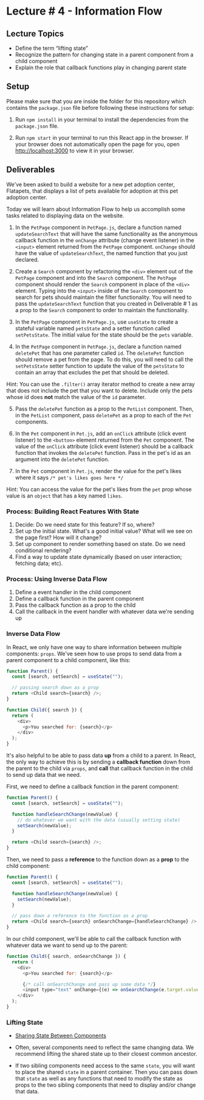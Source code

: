 # Lecture # 4 - Information Flow

## Lecture Topics

- Define the term “lifting state”
- Recognize the pattern for changing state in a parent component from a child component
- Explain the role that callback functions play in changing parent state

## Setup

Please make sure that you are inside the folder for this repository which contains the `package.json` file before following these instructions for setup:

1. Run `npm install` in your terminal to install the dependencies from the `package.json` file.

2. Run `npm start` in your terminal to run this React app in the browser. If your browser does not automatically open the page for you, open [http://localhost:3000](http://localhost:3000) to view it in your browser.

## Deliverables

We've been asked to build a website for a new pet adoption center, Flatapets, that displays a list of pets available for adoption at this pet adoption center.

Today we will learn about Information Flow to help us accomplish some tasks related to displaying data on the website.

1. In the `PetPage` component in `PetPage.js`, declare a function named `updateSearchText` that will have the same functionality as the anonymous callback function in the `onChange` attribute (change event listener) in the `<input>` element returned from the `PetPage` component. `onChange` should have the value of `updateSearchText`, the named function that you just declared.

2. Create a `Search` component by refactoring the `<div>` element out of the `PetPage` component and into the `Search` component. The `PetPage` component should render the `Search` component in place of the `<div>` element. Typing into the `<input>` inside of the `Search` component to search for pets should maintain the filter functionality. You will need to pass the `updateSearchText` function that you created in Deliverable # 1 as a prop to the `Search` component to order to maintain the functionality.

3. In the `PetPage` component in `PetPage.js`, use `useState` to create a stateful variable named `petsState` and a setter function called `setPetsState`. The initial value for the state should be the `pets` variable.

4. In the `PetPage` component in `PetPage.js`, declare a function named `deletePet` that has one parameter called `id`. The `deletePet` function should remove a pet from the page. To do this, you will need to call the `setPetsState` setter function to update the value of the `petsState` to contain an array that excludes the pet that should be deleted.

Hint: You can use the `.filter()` array iterator method to create a new array that does not include the pet that you want to delete. Include only the pets whose id does **not** match the value of the `id` parameter.

5. Pass the `deletePet` function as a prop to the `PetList` component. Then, in the `PetList` component, pass `deletePet` as a prop to each of the `Pet` components.

6. In the `Pet` component in `Pet.js`, add an `onClick` attribute (click event listener) to the `<button>` element returned from the `Pet` component. The value of the `onClick` attribute (click event listener) should be a callback function that invokes the `deletePet` function. Pass in the pet's id as an argument into the `deletePet` function.

7. In the `Pet` component in `Pet.js`, render the value for the pet's likes where it says `/* pet's likes goes here */`

Hint: You can access the value for the pet's likes from the `pet` prop whose value is an `object` that has a key named `likes`.

### Process: Building React Features With State

1. Decide: Do we need state for this feature? If so, where?
2. Set up the initial state. What's a good initial value? What will we see on the page first? How will it change?
3. Set up component to render something based on state. Do we need conditional rendering?
4. Find a way to update state dynamically (based on user interaction; fetching data; etc).

### Process: Using Inverse Data Flow

1. Define a event handler in the child component
2. Define a callback function in the parent component
3. Pass the callback function as a prop to the child
4. Call the callback in the event handler with whatever data we're sending up

### Inverse Data Flow

In React, we only have one way to share information between multiple components:
`props`. We've seen how to use props to send data from a parent component to a child component, like this:

```js
function Parent() {
  const [search, setSearch] = useState("");

  // passing search down as a prop
  return <Child search={search} />;
}

function Child({ search }) {
  return (
    <div>
      <p>You searched for: {search}</p>
    </div>
  );
}
```

It's also helpful to be able to pass data **up** from a child to a parent. In
React, the only way to achieve this is by sending a **callback function** down
from the parent to the child via `props`, and **call** that callback function in
the child to send up data that we need.

First, we need to define a callback function in the parent component:

```js
function Parent() {
  const [search, setSearch] = useState("");

  function handleSearchChange(newValue) {
    // do whatever we want with the data (usually setting state)
    setSearch(newValue);
  }

  return <Child search={search} />;
}
```

Then, we need to pass a **reference** to the function down as a **prop** to the
child component:

```js
function Parent() {
  const [search, setSearch] = useState("");

  function handleSearchChange(newValue) {
    setSearch(newValue);
  }

  // pass down a reference to the function as a prop
  return <Child search={search} onSearchChange={handleSearchChange} />;
}
```

In our child component, we'll be able to call the callback function with
whatever data we want to send up to the parent:

```js
function Child({ search, onSearchChange }) {
  return (
    <div>
      <p>You searched for: {search}</p>

      {/* call onSearchChange and pass up some data */}
      <input type="text" onChange={(e) => onSearchChange(e.target.value)} />
    </div>
  );
}
```

### Lifting State

- [Sharing State Between Components](https://react.dev/learn/sharing-state-between-components)

- Often, several components need to reflect the same changing data. We recommend lifting the shared state up to their closest common ancestor.
- If two sibling components need access to the same `state`, you will want to place the shared `state` in a parent container. Then you can pass down that `state` as well as any functions that need to modify the state as props to the two sibling components that need to display and/or change that data.
